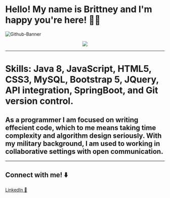 # Hello! My name is Brittney and I'm happy you're here! 👋🏾
![Github-Banner](https://user-images.githubusercontent.com/110069445/229973286-eb5926e8-8b13-416d-89d2-9b127812e65d.png)

<div id="header" align="center">
<img src="https://media.giphy.com/media/EpexCAuRQQGd6YizGn/giphy.gif"/>
</div>  
<!-- [![Anurag's GitHub stats](https://github-readme-stats.vercel.app/api?username=BrittneyBrinson&show_icons=true&theme=dracula)](https://github.com/anuraghazra/github-readme-stats)
![](https://komarev.com/ghpvc/?username=BrittneyBrinson) -->
<hr>
<h1> Skills: Java 8, JavaScript, HTML5, CSS3, MySQL, Bootstrap 5, JQuery, API integration, SpringBoot, and Git version control.   </h1>
<h2>As a programmer I am focused on writing effecient code, which to me means taking time complexity and algorithm design seriously. With my military background, I am used to working in collaborative settings with open communication. </h2>
<hr>

## Connect with me! ⬇️
<a href="https://www.linkedin.com/in/brittney-brinson-b623bb245/">LinkedIn 💼</a>


